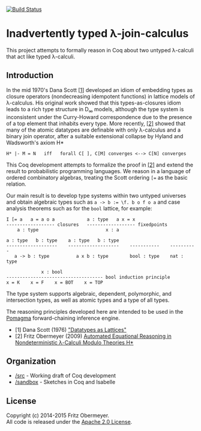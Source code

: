 [![Build Status](https://travis-ci.org/fritzo/hstar.svg?branch=master)](https://travis-ci.org/fritzo/hstar)

# Inadvertently typed &lambda;-join-calculus

This project attempts to formally reason in Coq about
two untyped &lambda;-calculi that act like typed &lambda;-calculi.

## Introduction

In the mid 1970's Dana Scott <a href="#user-content-1">[1]</a>
developed an idiom of embedding types as closure operators
(nondecreasing idempotent functions)
in lattice models of &lambda;-calculus.
His original work showed that this types-as-closures idiom
leads to a rich type structure in D<sub>&infin;</sub> models,
although the type system is inconsistent under the Curry-Howard correspondence
due to the presence of a top element that inhabits every type.
More recently, <a href="#user-content-2">[2]</a> showed that many of the atomic
datatypes are definable with only &lambda;-calculus and a binary join operator,
after a suitable extensional collapse by
Hyland and Wadsworth's axiom H&ast;

    H* |- M = N   iff   forall C[ ], C[M] converges <--> C[N] converges

This Coq development attempts to formalize the proof in
<a href="#user-content-2">[2]</a>
and extend the result to probabilistic programming languages.
We reason in a language of ordered combinatory algebras,
treating the Scott ordering `[=` as the basic relation.

Our main result is to develop type systems within two untyped universes
and obtain algebraic types such as `a -> b := \f. b o f o a`
and case analysis theorems such as for the `bool` lattice, for example:

    I [= a   a = a o a            a : type   a x = x
    ------------------ closures   ------------------ fixedpoints
        a : type                         x : a

    a : type   b : type    a : type   b : type
    -------------------    -------------------    -----------    ----------
       a -> b : type          a x b : type        bool : type    nat : type

                 x : bool
    ------------------------------------ bool induction principle
    x = K    x = F    x = BOT    x = TOP

The type system supports algebraic, dependent, polymorphic, and intersection
types, as well as atomic types and a type of all types.

The reasoning principles developed here are intended to be used in the
[Pomagma](http://github.com/fritzo/pomagma)
forward-chaining inference engine.

- [1] <a name="1"/>
  Dana Scott (1976)
  ["Datatypes as Lattices"](http://www.cs.ox.ac.uk/files/3287/PRG05.pdf)
- [2] <a name="2"/>
  Fritz Obermeyer (2009)
  [Automated Equational Reasoning in Nondeterministic &lambda;-Calculi Modulo Theories H*](http://fritzo.org/thesis.pdf)

## Organization

* [/src](/src) - Working draft of Coq development
* [/sandbox](/sandbox) - Sketches in Coq and Isabelle

## License

Copyright (c) 2014-2015 Fritz Obermeyer.<br/>
All code is released under the
[Apache 2.0 License](http://www.apache.org/licenses/LICENSE-2.0).
